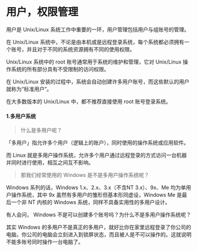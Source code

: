 # 用户，权限管理

用户是 Unix/Linux 系统工作中重要的一环，用户管理包括用户与组账号的管理。

在 Unix/Linux 系统中，不论是由本机或是远程登录系统，每个系统都必须拥有一个账号，并且对于不同的系统资源拥有不同的使用权限。

Unix/Linux 系统中的 root 账号通常用于系统的维护和管理，它对 Unix/Linux 操作系统的所有部分具有不受限制的访问权限。

在 Unix/Linux 安装的过程中，系统会自动创建许多用户账号，而这些默认的用户就称为“标准用户”。

在大多数版本的 Unix/Linux 中，都不推荐直接使用 root 账号登录系统。

#### 1.多用户系统

> 什么是多用户呢？

「多用户」指允许多个用户（逻辑上的账户），同时使用的操作系统或应用软件。

而 Linux 就是多用户操作系统，允许多个用户通过远程登录的方式访问一台机器并同时进行使用，相互之间互不影响。

> 那我们经常使用的 Windows 是不是多用户操作系统呢？

Windows 系列的话，Windows 1.x、2.x、3.x（不含NT 3.x）、9x、Me 均为单用户操作系统，其中 9x 虽然有多用户的雏形但基本形同虚设，Windows Me 是最后一个非 NT 内核的 Windows 系统，同样不具备实用性的多用户设计。

有人会问，  Windows 不是可以创建多个账号吗？为什么不是多用户操作系统呢？

其实 Windows 的多用户不是真正的多用户，就好比你在家里远程登录了你公司的电脑，你公司的电脑会立刻进入到锁屏状态，而且被人是不可以操作的。这就说明不能多账号同时操作一台电脑了。











